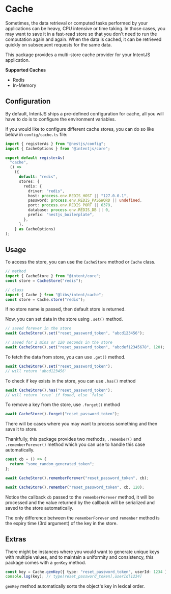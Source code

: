 # Cache

Sometimes, the data retrieval or computed tasks performed by your applications can be heavy, CPU intensive or time taking. In those cases, you may want to save it in a fast-read store so that you don't need to run the computation again and again. When the data is cached, it can be retrieved quickly on subsequent requests for the same data.

This package provides a multi-store cache provider for your IntentJS application.

**Supported Caches**

- Redis
- In-Memory

## Configuration

By default, IntentJS ships a pre-defined configuration for cache, all you will have to do is to configure the environment variables.

If you would like to configure different cache stores, you can do so like below in `config/cache.ts` file:

```typescript
import { registerAs } from "@nestjs/config";
import { CacheOptions } from "@intentjs/core";

export default registerAs(
  "cache",
  () =>
    ({
      default: "redis",
      stores: {
        redis: {
          driver: "redis",
          host: process.env.REDIS_HOST || "127.0.0.1",
          password: process.env.REDIS_PASSWORD || undefined,
          port: process.env.REDIS_PORT || 6379,
          database: process.env.REDIS_DB || 0,
          prefix: "nestjs_boilerplate",
        },
      },
    } as CacheOptions)
);
```

## Usage

To access the store, you can use the `CacheStore` method or `Cache` class.

```typescript
// method
import { CacheStore } from "@intent/core";
const store = CacheStore("redis");

// class
import { Cache } from "@libs/intent/cache";
const store = Cache.store("redis");
```

If no store name is passed, then default store is returned.

Now, you can set data in the store using `.set()` method.

```typescript
// saved forever in the store
await CacheStore().set("reset_password_token", "abcd123456");

// saved for 2 mins or 120 seconds in the store
await CacheStore().set("reset_password_token", "abcdef12345678", 120);
```

To fetch the data from store, you can use `.get()` method.

```typescript
await CacheStore().set("reset_password_token");
// will return 'abcd123456'
```

To check if key exists in the store, you can use `.has()` method

```typescript
await CacheStore().has("reset_password_token");
// will return `true` if found, else `false`
```

To remove a key from the store, use `.forget()` method

```typescript
await CacheStore().forget("reset_password_token");
```

There will be cases where you may want to process something and then save it to store.

Thankfully, this package provides two methods, `.remember()` and `.rememberForever()` method which you can use to handle this case automatically.

```typescript
const cb = () => {
  return "some_random_generated_token";
};

await CacheStore().rememberForever("reset_password_token", cb);

await CacheStore().remember("reset_password_token", cb, 120);
```

Notice the callback `cb` passed to the `rememberForever` method, it will be processed and the value returned by the callback will be serialized and saved to the store automatically.

The only difference between the `rememberForever` and `remember` method is the expiry time (3rd argument) of the key in the store.

## Extras

There might be instances where you would want to generate unique keys with multiple values, and to maintain a uniformity and consistency, this package comes with a `genKey` method.

```typescript
const key = Cache.genKey({ type: "reset_password_token", userId: 1234 });
console.log(key); // type[reset_password_token],userId[1234]
```

`genKey` method automatically sorts the object's key in lexical order.
